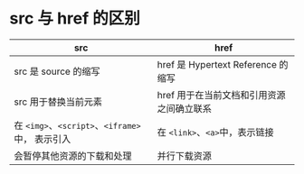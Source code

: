 # src 与 href 的区别

| src                                             | href                                      |
| ----------------------------------------------- | ----------------------------------------- |
| src 是 source 的缩写                            | href 是 Hypertext Reference 的缩写        |
| src 用于替换当前元素                            | href 用于在当前文档和引用资源之间确立联系 |
| 在 `<img>`、`<script>`、`<iframe>`中， 表示引入 | 在 `<link>`、`<a>`中，表示链接            |
| 会暂停其他资源的下载和处理                      | 并行下载资源                              |
